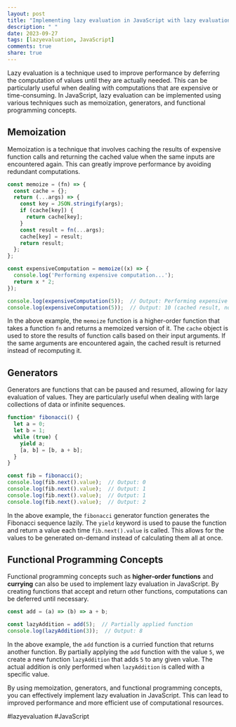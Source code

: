 ```yaml
---
layout: post
title: "Implementing lazy evaluation in JavaScript with lazy evaluation examples"
description: " "
date: 2023-09-27
tags: [lazyevaluation, JavaScript]
comments: true
share: true
---
```


Lazy evaluation is a technique used to improve performance by deferring the computation of values until they are actually needed. This can be particularly useful when dealing with computations that are expensive or time-consuming. In JavaScript, lazy evaluation can be implemented using various techniques such as memoization, generators, and functional programming concepts.

## Memoization

Memoization is a technique that involves caching the results of expensive function calls and returning the cached value when the same inputs are encountered again. This can greatly improve performance by avoiding redundant computations.

```javascript
const memoize = (fn) => {
  const cache = {};
  return (...args) => {
    const key = JSON.stringify(args);
    if (cache[key]) {
      return cache[key];
    }
    const result = fn(...args);
    cache[key] = result;
    return result;
  };
};

const expensiveComputation = memoize((x) => {
  console.log('Performing expensive computation...');
  return x * 2;
});

console.log(expensiveComputation(5));  // Output: Performing expensive computation... 10
console.log(expensiveComputation(5));  // Output: 10 (cached result, no computation performed)
```

In the above example, the `memoize` function is a higher-order function that takes a function `fn` and returns a memoized version of it. The `cache` object is used to store the results of function calls based on their input arguments. If the same arguments are encountered again, the cached result is returned instead of recomputing it.

## Generators

Generators are functions that can be paused and resumed, allowing for lazy evaluation of values. They are particularly useful when dealing with large collections of data or infinite sequences.

```javascript
function* fibonacci() {
  let a = 0;
  let b = 1;
  while (true) {
    yield a;
    [a, b] = [b, a + b];
  }
}

const fib = fibonacci();
console.log(fib.next().value);  // Output: 0
console.log(fib.next().value);  // Output: 1
console.log(fib.next().value);  // Output: 1
console.log(fib.next().value);  // Output: 2
```

In the above example, the `fibonacci` generator function generates the Fibonacci sequence lazily. The `yield` keyword is used to pause the function and return a value each time `fib.next().value` is called. This allows for the values to be generated on-demand instead of calculating them all at once.

## Functional Programming Concepts

Functional programming concepts such as **higher-order functions** and **currying** can also be used to implement lazy evaluation in JavaScript. By creating functions that accept and return other functions, computations can be deferred until necessary.

```javascript
const add = (a) => (b) => a + b;

const lazyAddition = add(5);  // Partially applied function
console.log(lazyAddition(3));  // Output: 8
```

In the above example, the `add` function is a curried function that returns another function. By partially applying the `add` function with the value `5`, we create a new function `lazyAddition` that adds `5` to any given value. The actual addition is only performed when `lazyAddition` is called with a specific value.

By using memoization, generators, and functional programming concepts, you can effectively implement lazy evaluation in JavaScript. This can lead to improved performance and more efficient use of computational resources.

#lazyevaluation #JavaScript